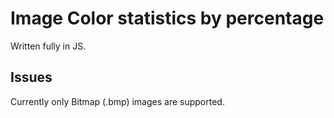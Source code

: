 # Image Color statistics by percentage
Written fully in JS.

## Issues
Currently only Bitmap (.bmp) images are supported.
